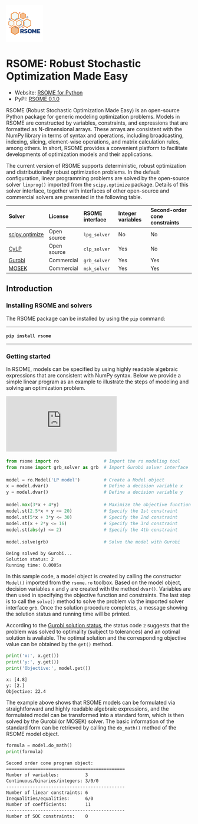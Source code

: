 <img src="https://github.com/XiongPengNUS/rsome/blob/master/rsologo.png?raw=true" width=100>

# RSOME: Robust Stochastic Optimization Made Easy
- Website: [RSOME for Python](https://xiongpengnus.github.io/rsome/)
- PyPI: [RSOME 0.1.0](https://pypi.org/project/rsome/)

RSOME (Robust Stochastic Optimization Made Easy) is an open-source Python package for generic modeling optimization problems. Models in RSOME are constructed by variables, constraints, and expressions that are formatted as N-dimensional arrays. These arrays are consistent with the NumPy library in terms of syntax and operations, including broadcasting, indexing, slicing, element-wise operations, and matrix calculation rules, among others. In short, RSOME provides a convenient platform to facilitate developments of optimization models and their applications.

The current version of RSOME supports deterministic, robust optimization and distributionally robust optimization problems. In the default configuration, linear programming problems are solved by the open-source solver `linprog()` imported from the `scipy.optimize` package. Details of this solver interface, together with interfaces of other open-source and commercial solvers are presented in the following table.

| Solver | License | RSOME interface |Integer variables| Second-order cone constraints|
|:-------|:--------|:----------------|:------------------------|:-----------------------------|
|[scipy.optimize](https://docs.scipy.org/doc/scipy/reference/optimize.html)| Open source | `lpg_solver` | No | No |
|[CyLP](https://github.com/coin-or/cylp)| Open source | `clp_solver` | Yes | No |
|[Gurobi](https://www.gurobi.com/documentation/9.0/quickstart_mac/ins_the_anaconda_python_di.html)| Commercial | `grb_solver` | Yes | Yes |
|[MOSEK](https://docs.mosek.com/9.2/pythonapi/install-interface.html) | Commercial | `msk_solver` | Yes | Yes |



## Introduction

### Installing RSOME and solvers

The RSOME package can be installed by using the <code>pip</code> command:
***
**`pip install rsome`**
***


### Getting started

In RSOME, models can be specified by using highly readable algebraic expressions that are consistent with NumPy syntax. Below we provide a simple linear program as an example to illustrate the steps of modeling and solving an optimization problem.


![](https://latex.codecogs.com/gif.latex?%5Cdpi%7B120%7D%20%5Cbg_white%20%5Cbegin%7Balign%7D%20%5Cmax%20%7E%263x%20&plus;%204y%20%5Cnonumber%20%5C%5C%20%5Ctext%7Bs.t.%7D%7E%262.5x%20&plus;%20y%20%5Cleq%2020%20%5Cnonumber%20%5C%5C%20%265x%20&plus;%203y%20%5Cleq%2030%20%5Cnonumber%20%5C%5C%20%26x%20&plus;%202y%20%5Cleq%2016%20%5Cnonumber%20%5C%5C%20%26%7Cy%7C%20%5Cleq%202%2C%20%5Cnonumber%20%5Cend%7Balign%7D)


```python
from rsome import ro                 # Import the ro modeling tool
from rsome import grb_solver as grb  # Import Gurobi solver interface

model = ro.Model('LP model')         # Create a Model object
x = model.dvar()                     # Define a decision variable x
y = model.dvar()                     # Define a decision variable y

model.max(3*x + 4*y)                 # Maximize the objective function
model.st(2.5*x + y <= 20)            # Specify the 1st constraint
model.st(5*x + 3*y <= 30)            # Specify the 2nd constraint
model.st(x + 2*y <= 16)              # Specify the 3rd constraint
model.st(abs(y) <= 2)                # Specify the 4th constraint

model.solve(grb)                     # Solve the model with Gurobi
```

    Being solved by Gurobi...
    Solution status: 2
    Running time: 0.0005s


In this sample code, a model object is created by calling the constructor <code>Model()</code> imported from the <code>rsome.ro</code> toolbox. Based on the model object, decision variables <code>x</code> and <code>y</code> are created with the method <code>dvar()</code>. Variables are then used in specifying the objective function and constraints. The last step is to call the <code>solve()</code> method to solve the problem via the imported solver interface <code>grb</code>. Once the solution procedure completes, a message showing the solution status and running time will be printed.

According to the [Gurobi solution status](https://www.gurobi.com/documentation/9.0/refman/optimization_status_codes.html), the status code <code>2</code> suggests that the problem was solved to optimality (subject to tolerances) and an optimal solution is available. The optimal solution and the corresponding objective value can be obtained by the <code>get()</code> method.


```python
print('x:', x.get())
print('y:', y.get())
print('Objective:', model.get())
```

    x: [4.8]
    y: [2.]
    Objective: 22.4


The example above shows that RSOME models can be formulated via straightforward and highly readable algebraic expressions, and the formulated model can be transformed into a standard form, which is then solved by the Gurobi (or MOSEK) solver. The basic information of the standard form can be retrieved by calling the <code>do_math()</code> method of the RSOME model object.


```python
formula = model.do_math()
print(formula)
```

    Second order cone program object:
    =============================================
    Number of variables:          3
    Continuous/binaries/integers: 3/0/0
    ---------------------------------------------
    Number of linear constraints: 6
    Inequalities/equalities:      6/0
    Number of coefficients:       11
    ---------------------------------------------
    Number of SOC constraints:    0

